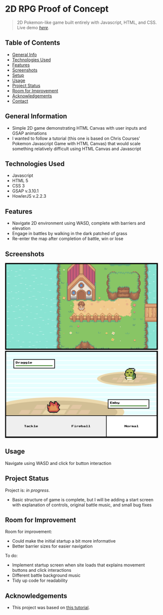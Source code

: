 # 2D RPG Proof of Concept
> 2D Pokemon-like game built entirely with Javascript, HTML, and CSS.
> Live demo [_here_](2drpggameconcept-garrettprince.vercel.app). 

## Table of Contents
* [General Info](#general-information)
* [Technologies Used](#technologies-used)
* [Features](#features)
* [Screenshots](#screenshots)
* [Setup](#setup)
* [Usage](#usage)
* [Project Status](#project-status)
* [Room for Improvement](#room-for-improvement)
* [Acknowledgements](#acknowledgements)
* [Contact](#contact)


## General Information
- Simple 2D game demonstrating HTML Canvas with user inputs and GSAP animations
- I wanted to follow a tutorial (this one is based on Chris Courses' Pokemon Javascript Game with HTML Canvas) that would scale something relatively difficult using HTML Canvas and Javascript


## Technologies Used
- Javascript
- HTML 5
- CSS 3
- GSAP v.3.10.1 
- HowlerJS v.2.2.3


## Features
- Navigate 2D environment using WASD, complete with barriers and elevation
- Engage in battles by walking in the dark patched of grass
- Re-enter the map after completion of battle, win or lose


## Screenshots
![Overworld Map](./static/ChrisCourses-Pokemon/Images/mapImage.png)
![Battle Sequence](./static/ChrisCourses-Pokemon/Images/battleImage.png)


## Usage
Navigate using WASD and click for button interaction


## Project Status
Project is: _in progress_. 
- Basic structure of game is complete, but I will be adding a start screen with explanation of controls, original battle music, and small bug fixes


## Room for Improvement
Room for improvement:
- Could make the initial startup a bit more informative
- Better barrier sizes for easier navigation

To do:
- Implement startup screen when site loads that explains movement buttons and click interactions
- Different battle background music
- Tidy up code for readability


## Acknowledgements
- This project was based on [this tutorial](https://www.youtube.com/watch?v=yP5DKzriqXA&t=6545s&ab_channel=ChrisCourses).